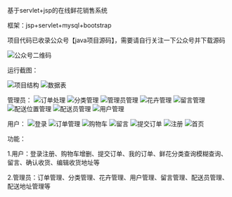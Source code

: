 基于servlet+jsp的在线鲜花销售系统

框架：jsp+servlet+mysql+bootstrap

项目代码已收录公众号【java项目源码】，需要请自行关注一下公众号并下载源码

![公众号二维码](./运行截图/wechat.png)

运行截图：

![项目结构](./运行截图/项目结构.png)
![数据表](./运行截图/数据表.png)

管理员：
![订单处理](./运行截图/管理员/订单处理.png)
![分类管理](./运行截图/管理员/分类管理.png)
![管理员管理](./运行截图/管理员/管理员管理.png)
![花卉管理](./运行截图/管理员/花卉管理.png)
![留言管理](./运行截图/管理员/留言管理.png)
![配送位置管理](./运行截图/管理员/配送位置管理.png)
![配送员管理](./运行截图/管理员/配送员管理.png)
![用户管理](./运行截图/管理员/用户管理.png)

用户：
![登录](./运行截图/用户/登录.png)
![订单管理](./运行截图/用户/订单管理.png)
![购物车](./运行截图/用户/购物车.png)
![留言](./运行截图/用户/留言.png)
![提交订单](./运行截图/用户/提交订单.png)
![注册](./运行截图/用户/注册.png)
![首页](./运行截图/用户/首页.png)


功能：

1.用户：登录注册、购物车增删、提交订单、我的订单、鲜花分类查询模糊查询、留言、确认收货、编辑收货地址等

2.管理员：订单管理、分类管理、花卉管理、用户管理、留言管理、配送员管理、配送地址管理等